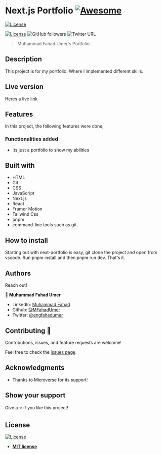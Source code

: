 # Next.js Portfolio [![Awesome](https://cdn.rawgit.com/sindresorhus/awesome/d7305f38d29fed78fa85652e3a63e154dd8e8829/media/badge.svg)](https://github.com/MFahadUmer/todolist)

[![License](https://img.shields.io/badge/License-MIT-green.svg)]()

[![License](https://img.shields.io/badge/License-MIT-green.svg)]()
![GitHub followers](https://img.shields.io/github/followers/MFahadUmer?label=mfahadumer&style=social)
![Twitter URL](https://img.shields.io/twitter/follow/engfahadumer?label=Follow&style=social)

> Muhammad Fahad Umer's Portfolio.

## Description

This project is for my portfolio. Where I implemented different skills.

## Live version

Heres a live <a href="#">link</a>

## Features

In this project, the following features were done;

### Functionalities added

- Its just a portfolio to show my abilities

## Built with

- HTML
- Git
- CSS
- JavaScript
- Next.js
- React
- Framer Motion
- Tailwind Css
- pnpm
- command-line tools such as git.

## How to install

Starting out with next-portfolio is easy, git clone the project and open from vscode. Run pnpm install and then pnpm run dev. That's it.

## Authors

Reach out!

👤 **Muhammad Fahad Umer**

- LinkedIn: [Muhammad Fahad](https://www.linkedin.com/in/muhammad-fahad-umer/)
- Github: [@MFahadUmer](https://github.com/MFahadUmer)
- Twitter: [@engfahadumer](https://twitter.com/@engfahadumer)

## Contributing 🤝

Contributions, issues, and feature requests are welcome!

Feel free to check the [issues page](https://github.com/MFahadUmer/todolist/issues).

## Acknowledgments

- Thanks to Microverse for its support!

## Show your support

Give a ⭐️ if you like this project!

## License

[![License](http://img.shields.io/:license-mit-blue.svg?style=flat-square)](http://badges.mit-license.org)

- **[MIT license](http://opensource.org/licenses/mit-license.php)**
